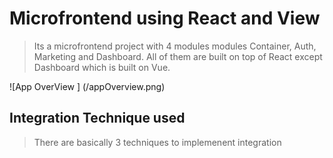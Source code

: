 # Microfrontend using React and View
> Its a microfrontend project with 4 modules modules Container, Auth, Marketing and Dashboard. All of them are built on top of React except Dashboard which is built on Vue.


![App OverView ] (/appOverview.png)
## Integration Technique used
> There are basically 3 techniques to implemenent integration
